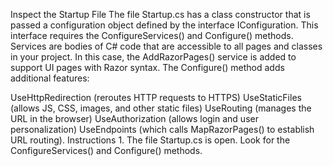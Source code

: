 Inspect the Startup File
The file Startup.cs has a class constructor that is passed a configuration object defined by the interface IConfiguration. This interface requires the ConfigureServices() and Configure() methods. Services are bodies of C# code that are accessible to all pages and classes in your project. In this case, the AddRazorPages() service is added to support UI pages with Razor syntax. The Configure() method adds additional features:

UseHttpRedirection (reroutes HTTP requests to HTTPS)
UseStaticFiles (allows JS, CSS, images, and other static files)
UseRouting (manages the URL in the browser)
UseAuthorization (allows login and user personalization)
UseEndpoints (which calls MapRazorPages() to establish URL routing).
Instructions
1.
The file Startup.cs is open. Look for the ConfigureServices() and Configure() methods.